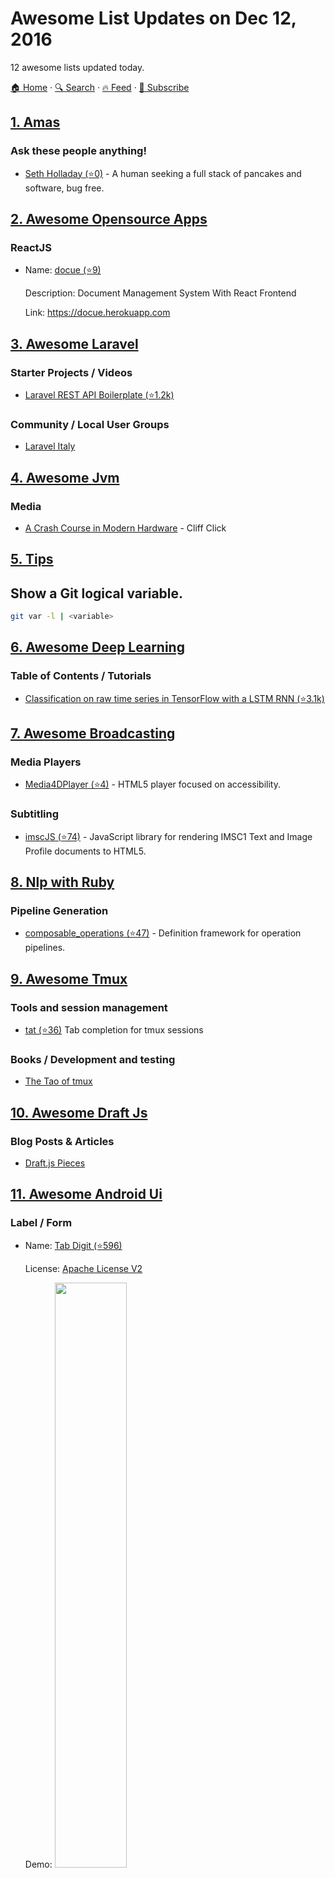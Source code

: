 # Awesome List Updates on Dec 12, 2016

12 awesome lists updated today.

[🏠 Home](/README.md) · [🔍 Search](https://test.trackawesomelist.com/search/) · [🔥 Feed](https://test.trackawesomelist.com/rss.xml) · [📮 Subscribe](https://trackawesomelist.us17.list-manage.com/subscribe?u=d2f0117aa829c83a63ec63c2f&id=36a103854c)



## [1. Amas](/content/sindresorhus/amas/README.md)

### Ask these people anything!

*   [Seth Holladay (⭐0)](https://github.com/sholladay/ama) - A human seeking a full stack of pancakes and software, bug free.

## [2. Awesome Opensource Apps](/content/unicodeveloper/awesome-opensource-apps/README.md)

### ReactJS

- Name: [docue (⭐9)](https://github.com/kevgathuku/docue)

  Description: Document Management System With React Frontend

  Link: <https://docue.herokuapp.com>



## [3. Awesome Laravel](/content/chiraggude/awesome-laravel/README.md)

### Starter Projects / Videos

*   [Laravel REST API Boilerplate (⭐1.2k)](https://github.com/francescomalatesta/laravel-api-boilerplate-jwt)

### Community / Local User Groups

*   [Laravel Italy](http://laravel-italia.it)

## [4. Awesome Jvm](/content/deephacks/awesome-jvm/README.md)

### Media

*   [A Crash Course in Modern Hardware](https://www.youtube.com/watch?v=OFgxAFdxYAQ) - Cliff Click

## [5. Tips](/content/git-tips/tips/README.md)

## Show a Git logical variable.

```sh
git var -l | <variable>
```

## [6. Awesome Deep Learning](/content/ChristosChristofidis/awesome-deep-learning/README.md)

### Table of Contents / Tutorials

*   [Classification on raw time series in TensorFlow with a LSTM RNN (⭐3.1k)](https://github.com/guillaume-chevalier/LSTM-Human-Activity-Recognition)

## [7. Awesome Broadcasting](/content/ebu/awesome-broadcasting/README.md)

### Media Players

*   [Media4DPlayer (⭐4)](https://github.com/ebu/media4Dplayer) - HTML5 player focused on accessibility.

### Subtitling

*   [imscJS (⭐74)](https://github.com/sandflow/imscJS) - JavaScript library for rendering IMSC1 Text and Image Profile documents to HTML5.

## [8. Nlp with Ruby](/content/arbox/nlp-with-ruby/README.md)

### Pipeline Generation

*   [composable\_operations (⭐47)](https://github.com/t6d/composable_operations) -
    Definition framework for operation pipelines.

## [9. Awesome Tmux](/content/rothgar/awesome-tmux/README.md)

### Tools and session management

*   [tat (⭐36)](https://github.com/ryandotsmith/tat) Tab completion for tmux sessions

### Books / Development and testing

*   [The Tao of tmux](https://leanpub.com/the-tao-of-tmux)

## [10. Awesome Draft Js](/content/nikgraf/awesome-draft-js/README.md)

### Blog Posts & Articles

*   [Draft.js Pieces](https://cannibalcoder.com/2016/12/02/draft-js-pieces/)

## [11. Awesome Android Ui](/content/wasabeef/awesome-android-ui/README.md)

### Label / Form

- Name: [Tab Digit (⭐596)](https://github.com/xenione/tab-digit)

  License: [Apache License V2](https://www.apache.org/licenses/LICENSE-2.0)

  Demo: <img src="https://github.com/wasabeef/awesome-android-ui/raw/master/art/tab-digit.gif" width="49%"> <img src="https://github.com/wasabeef/awesome-android-ui/raw/master/art/tab-digit2.gif" width="49%">



## [12. Awesome Micro Npm Packages](/content/parro-it/awesome-micro-npm-packages/README.md)

### Modules / Date & Time

*   [timeago.js (⭐4.8k)](https://github.com/hustcc/timeago.js) - A tiny(\~1.7kb) library used to format date with `*** time ago` statement.

---

- Prev: [Dec 13, 2016](/content/2016/12/13/README.md)
- Next: [Dec 11, 2016](/content/2016/12/11/README.md)